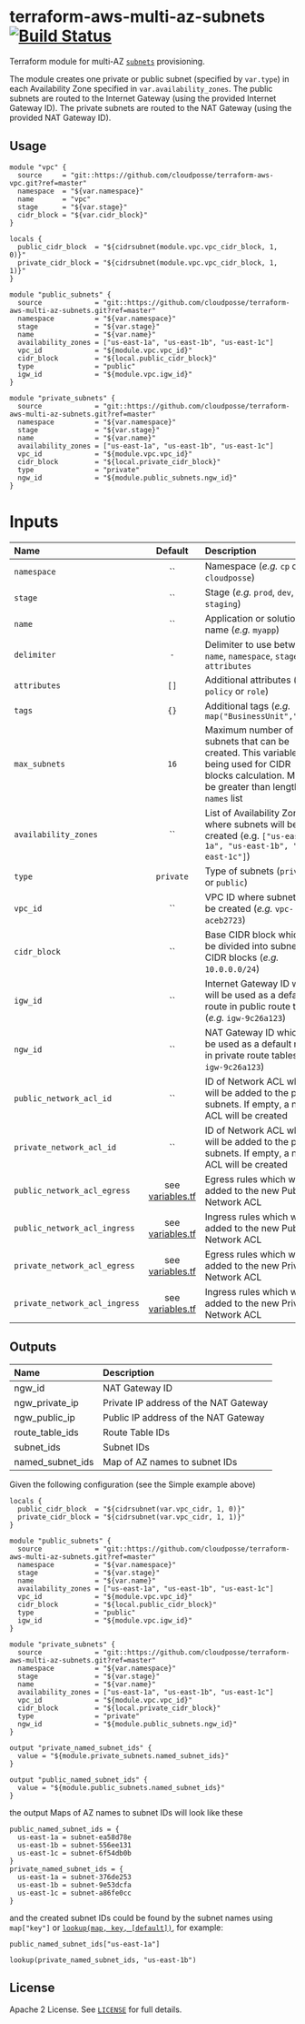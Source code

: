 # terraform-aws-multi-az-subnets [![Build Status](https://travis-ci.org/cloudposse/terraform-aws-multi-az-subnets.svg)](https://travis-ci.org/cloudposse/terraform-aws-multi-az-subnets)

Terraform module for multi-AZ [`subnets`](http://docs.aws.amazon.com/AmazonVPC/latest/UserGuide/VPC_Subnets.html) provisioning.

The module creates one private or public subnet (specified by `var.type`) in each Availability Zone specified in `var.availability_zones`.
The public subnets are routed to the Internet Gateway (using the provided Internet Gateway ID).
The private subnets are routed to the NAT Gateway (using the provided NAT Gateway ID).


## Usage

```hcl
module "vpc" {
  source     = "git::https://github.com/cloudposse/terraform-aws-vpc.git?ref=master"
  namespace  = "${var.namespace}"
  name       = "vpc"
  stage      = "${var.stage}"
  cidr_block = "${var.cidr_block}"
}

locals {
  public_cidr_block  = "${cidrsubnet(module.vpc.vpc_cidr_block, 1, 0)}"
  private_cidr_block = "${cidrsubnet(module.vpc.vpc_cidr_block, 1, 1)}"
}

module "public_subnets" {
  source             = "git::https://github.com/cloudposse/terraform-aws-multi-az-subnets.git?ref=master"
  namespace          = "${var.namespace}"
  stage              = "${var.stage}"
  name               = "${var.name}"
  availability_zones = ["us-east-1a", "us-east-1b", "us-east-1c"]
  vpc_id             = "${module.vpc.vpc_id}"
  cidr_block         = "${local.public_cidr_block}"
  type               = "public"
  igw_id             = "${module.vpc.igw_id}"
}

module "private_subnets" {
  source             = "git::https://github.com/cloudposse/terraform-aws-multi-az-subnets.git?ref=master"
  namespace          = "${var.namespace}"
  stage              = "${var.stage}"
  name               = "${var.name}"
  availability_zones = ["us-east-1a", "us-east-1b", "us-east-1c"]
  vpc_id             = "${module.vpc.vpc_id}"
  cidr_block         = "${local.private_cidr_block}"
  type               = "private"
  ngw_id             = "${module.public_subnets.ngw_id}"
}
```


# Inputs

| Name                          | Default               | Description                                                                                                                                                                               | Required |
|:------------------------------|:---------------------:|:------------------------------------------------------------------------------------------------------------------------------------------------------------------------------------------|:--------:|
| `namespace`                   | ``                    | Namespace (_e.g._ `cp` or `cloudposse`)                                                                                                                                                   |   Yes    |
| `stage`                       | ``                    | Stage (_e.g._ `prod`, `dev`, `staging`)                                                                                                                                                   |   Yes    |
| `name`                        | ``                    | Application or solution name (_e.g._ `myapp`)                                                                                                                                             |   Yes    |
| `delimiter`                   | `-`                   | Delimiter to use between `name`, `namespace`, `stage`, `attributes`                                                                                                                       |    No    |
| `attributes`                  | `[]`                  | Additional attributes (_e.g._ `policy` or `role`)                                                                                                                                         |    No    |
| `tags`                        | `{}`                  | Additional tags  (_e.g._ `map("BusinessUnit","XYZ")`                                                                                                                                      |    No    |
| `max_subnets`                 | `16`                  | Maximum number of subnets that can be created. This variable is being used for CIDR blocks calculation. MUST be greater than length of `names` list                                       |    No    |
| `availability_zones`          | ``                    | List of Availability Zones where subnets will be created (e.g. `["us-east-1a", "us-east-1b", "us-east-1c"]`)                                                                              |   Yes    |
| `type`                        | `private`             | Type of subnets (`private` or `public`)                                                                                                                                                   |    No    |
| `vpc_id`                      | ``                    | VPC ID where subnets will be created (_e.g._ `vpc-aceb2723`)                                                                                                                              |   Yes    |
| `cidr_block`                  | ``                    | Base CIDR block which will be divided into subnet CIDR blocks (_e.g._ `10.0.0.0/24`)                                                                                                      |    No    |
| `igw_id`                      | ``                    | Internet Gateway ID which will be used as a default route in public route tables (_e.g._ `igw-9c26a123`)                                                                                  |   Yes    |
| `ngw_id`                      | ``                    | NAT Gateway ID which will be used as a default route in private route tables (_e.g._ `igw-9c26a123`)                                                                                      |   Yes    |
| `public_network_acl_id`       | ``                    | ID of Network ACL which will be added to the public subnets. If empty, a new ACL will be created                                                                                          |    No    |
| `private_network_acl_id`      | ``                    | ID of Network ACL which will be added to the private subnets. If empty, a new ACL will be created                                                                                         |    No    |
| `public_network_acl_egress`   | see [variables.tf](https://github.com/cloudposse/terraform-aws-named-subnets/blob/master/variables.tf)    | Egress rules which will be added to the new Public Network ACL                                        |    No    |
| `public_network_acl_ingress`  | see [variables.tf](https://github.com/cloudposse/terraform-aws-named-subnets/blob/master/variables.tf)    | Ingress rules which will be added to the new Public Network ACL                                       |    No    |
| `private_network_acl_egress`  | see [variables.tf](https://github.com/cloudposse/terraform-aws-named-subnets/blob/master/variables.tf)    | Egress rules which will be added to the new Private Network ACL                                       |    No    |
| `private_network_acl_ingress` | see [variables.tf](https://github.com/cloudposse/terraform-aws-named-subnets/blob/master/variables.tf)    | Ingress rules which will be added to the new Private Network ACL                                      |    No    |


## Outputs

| Name                      | Description                                  |
|:--------------------------|:---------------------------------------------|
| ngw_id                    | NAT Gateway ID                               |
| ngw_private_ip            | Private IP address of the NAT Gateway        |
| ngw_public_ip             | Public IP address of the NAT Gateway         |
| route_table_ids           | Route Table IDs                              |
| subnet_ids                | Subnet IDs                                   |
| named_subnet_ids          | Map of AZ names to subnet IDs                |


Given the following configuration (see the Simple example above)

```hcl
locals {
  public_cidr_block  = "${cidrsubnet(var.vpc_cidr, 1, 0)}"
  private_cidr_block = "${cidrsubnet(var.vpc_cidr, 1, 1)}"
}

module "public_subnets" {
  source             = "git::https://github.com/cloudposse/terraform-aws-multi-az-subnets.git?ref=master"
  namespace          = "${var.namespace}"
  stage              = "${var.stage}"
  name               = "${var.name}"
  availability_zones = ["us-east-1a", "us-east-1b", "us-east-1c"]
  vpc_id             = "${module.vpc.vpc_id}"
  cidr_block         = "${local.public_cidr_block}"
  type               = "public"
  igw_id             = "${module.vpc.igw_id}"
}

module "private_subnets" {
  source             = "git::https://github.com/cloudposse/terraform-aws-multi-az-subnets.git?ref=master"
  namespace          = "${var.namespace}"
  stage              = "${var.stage}"
  name               = "${var.name}"
  availability_zones = ["us-east-1a", "us-east-1b", "us-east-1c"]
  vpc_id             = "${module.vpc.vpc_id}"
  cidr_block         = "${local.private_cidr_block}"
  type               = "private"
  ngw_id             = "${module.public_subnets.ngw_id}"
}

output "private_named_subnet_ids" {
  value = "${module.private_subnets.named_subnet_ids}"
}

output "public_named_subnet_ids" {
  value = "${module.public_subnets.named_subnet_ids}"
}
```

the output Maps of AZ names to subnet IDs will look like these

```hcl
public_named_subnet_ids = {
  us-east-1a = subnet-ea58d78e
  us-east-1b = subnet-556ee131
  us-east-1c = subnet-6f54db0b
}
private_named_subnet_ids = {
  us-east-1a = subnet-376de253
  us-east-1b = subnet-9e53dcfa
  us-east-1c = subnet-a86fe0cc
}
```

and the created subnet IDs could be found by the subnet names using `map["key"]` or [`lookup(map, key, [default])`](https://www.terraform.io/docs/configuration/interpolation.html#lookup-map-key-default-), for example:

`public_named_subnet_ids["us-east-1a"]`

`lookup(private_named_subnet_ids, "us-east-1b")`


## License

Apache 2 License. See [`LICENSE`](LICENSE) for full details.
